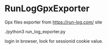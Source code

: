 # RunLogGpxExporter

Gpx files exporter from https://run-log.com/ site

./python3 run_log_exporter.py <login> <sessionid>

<sessionid> login in browser, look for sessionid cookie value.
